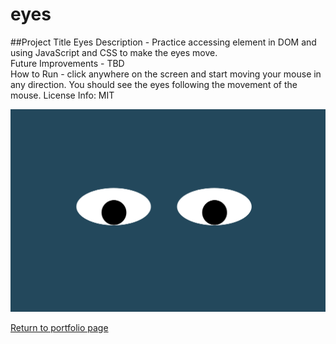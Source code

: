 # eyes
##Project Title
Eyes
Description - Practice accessing element in DOM and using JavaScript and CSS to make the eyes move. <br/>
Future Improvements - TBD <br/>
How to Run - click anywhere on the screen and start moving your mouse in any direction. You should see the eyes following the movement of the mouse. 
License Info: MIT <br/>

<img src="eyes.png" />

<a href="https://arms177.github.io/">Return to portfolio page</a>
